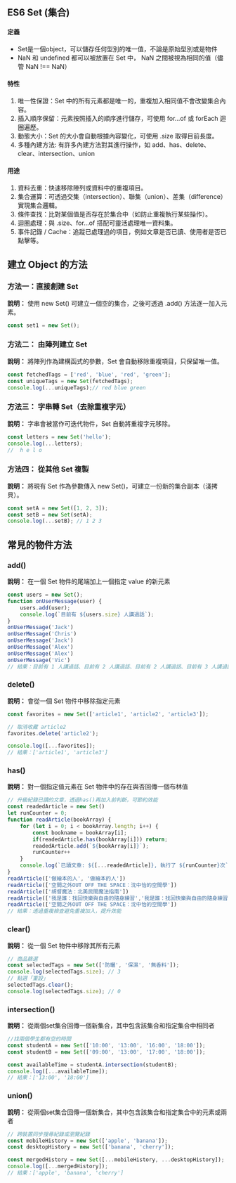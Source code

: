 ## ES6 Set (集合)
#### 定義
- Set是一個object，可以儲存任何型別的唯一值，不論是原始型別或是物件
- NaN 和 undefined 都可以被放置在 Set 中， NaN 之間被視為相同的值（儘管 NaN !== NaN）
#### 特性
1. 唯一性保證：Set 中的所有元素都是唯一的，重複加入相同值不會改變集合內容。
2. 插入順序保留：元素按照插入的順序進行儲存，可使用 for...of 或 forEach 迴圈遍歷。
3. 動態大小：Set 的大小會自動根據內容變化，可使用 .size 取得目前長度。
4. 多種內建方法: 有許多內建方法對其進行操作，如 add、has、delete、clear、intersection、union
#### 用途
1. 資料去重：快速移除陣列或資料中的重複項目。
2. 集合運算：可透過交集（intersection）、聯集（union）、差集（difference）實現集合邏輯。
3. 條件查找：比對某個值是否存在於集合中（如防止重複執行某些操作）。
4. 迴圈處理：與 .size、for...of 搭配可靈活處理唯一資料集。
5. 事件記錄 / Cache：追蹤已處理過的項目，例如文章是否已讀、使用者是否已點擊等。

## 建立 Object 的方法
### 方法一：直接創建 Set
**說明：**  使用 new Set() 可建立一個空的集合，之後可透過 .add() 方法逐一加入元素。
```js
const set1 = new Set();
```
### 方法二： 由陣列建立 Set
**說明：**  將陣列作為建構函式的參數，Set 會自動移除重複項目，只保留唯一值。
```js
const fetchedTags = ['red', 'blue', 'red', 'green'];
const uniqueTags = new Set(fetchedTags);
console.log(...uniqueTags);// red blue green
```
### 方法三： 字串轉 Set（去除重複字元）
**說明：**  字串會被當作可迭代物件，Set 自動將重複字元移除。
```js
const letters = new Set('hello');
console.log(...letters);
//  h e l o
```
### 方法四： 從其他 Set 複製
**說明：**  將現有 Set 作為參數傳入 new Set()，可建立一份新的集合副本（淺拷貝）。
```js
const setA = new Set([1, 2, 3]);
const setB = new Set(setA);
console.log(...setB); // 1 2 3
```

## 常見的物件方法
### add()
**說明：** 在一個 Set 物件的尾端加上一個指定 value 的新元素
```js
const users = new Set();
function onUserMessage(user) {
    users.add(user);
    console.log(`目前有 ${users.size} 人講過話`);
}
onUserMessage('Jack')
onUserMessage('Chris')
onUserMessage('Jack')
onUserMessage('Alex')
onUserMessage('Alex')
onUserMessage('Vic')
// 結果：目前有 1 人講過話、目前有 2 人講過話、目前有 2 人講過話、目前有 3 人講過話、目前有 3 人講過話、目前有 4 人講過話
```

### delete()
**說明：** 會從一個 Set 物件中移除指定元素
```js
const favorites = new Set(['article1', 'article2', 'article3']);

// 取消收藏 article2
favorites.delete('article2');

console.log([...favorites]); 
// 結果：['article1', 'article3']
```

### has()
**說明：** 對一個指定值元素在 Set 物件中的存在與否回傳一個布林值
```js
// 升級紀錄已讀的文章，透過has()再加入前判斷，可節約效能
const readedArticle = new Set()
let runCounter = 0;
function readArticle(bookArray) {
    for (let i = 0; i < bookArray.length; i++) {
        const bookname = bookArray[i];
        if(readedArticle.has(bookArray[i])) return;
        readedArticle.add(`${bookArray[i]}`);
        runCounter++
    }
    console.log(`已讀文章: ${[...readedArticle]}, 執行了 ${runCounter}次`);
}
readArticle(['做繪本的人', '做繪本的人'])
readArticle(['空間之外OUT OFF THE SPACE：沈中怡的空間學'])
readArticle(['胡督魔法：北美民間魔法指南'])
readArticle(['我是誰：找回快樂與自由的隨身練習','我是誰：找回快樂與自由的隨身練習'])
readArticle(['空間之外OUT OFF THE SPACE：沈中怡的空間學'])
// 結果：透過重複檢查避免重複加入，提升效能
```

### clear()
**說明：** 從一個 Set 物件中移除其所有元素
```js
// 商品篩選
const selectedTags = new Set(['防曬', '保濕', '無香料']);
console.log(selectedTags.size); // 3
// 點選「重設」
selectedTags.clear();
console.log(selectedTags.size); // 0
```

### intersection()
**說明：** 從兩個set集合回傳一個新集合，其中包含該集合和指定集合中相同者
```js
//找兩個學生都有空的時間
const studentA = new Set(['10:00', '13:00', '16:00', '18:00']);
const studentB = new Set(['09:00', '13:00', '17:00', '18:00']);

const availableTime = studentA.intersection(studentB);
console.log([...availableTime]); 
// 結果：['13:00', '18:00']
```

### union()
**說明：** 從兩個set集合回傳一個新集合，其中包含該集合和指定集合中的元素或兩者
```js
// 跨裝置同步搜尋紀錄或瀏覽紀錄
const mobileHistory = new Set(['apple', 'banana']);
const desktopHistory = new Set(['banana', 'cherry']);

const mergedHistory = new Set([...mobileHistory, ...desktopHistory]);
console.log([...mergedHistory]); 
// 結果：['apple', 'banana', 'cherry']
```